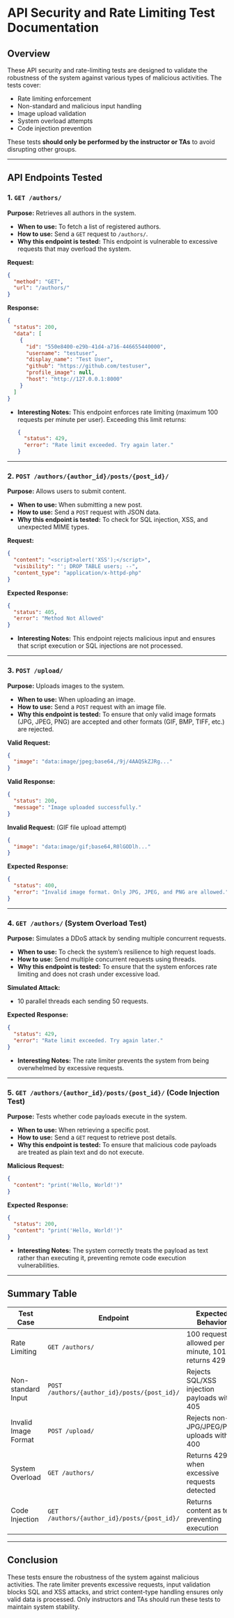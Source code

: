 # API Security and Rate Limiting Test Documentation

## Overview
These API security and rate-limiting tests are designed to validate the robustness of the system against various types of malicious activities. The tests cover:
- Rate limiting enforcement
- Non-standard and malicious input handling
- Image upload validation
- System overload attempts
- Code injection prevention

These tests **should only be performed by the instructor or TAs** to avoid disrupting other groups.

---

## API Endpoints Tested

### 1. `GET /authors/`
**Purpose:** Retrieves all authors in the system.
- **When to use:** To fetch a list of registered authors.
- **How to use:** Send a `GET` request to `/authors/`.
- **Why this endpoint is tested:** This endpoint is vulnerable to excessive requests that may overload the system.

**Request:**
```json
{
  "method": "GET",
  "url": "/authors/"
}
```

**Response:**
```json
{
  "status": 200,
  "data": [
    {
      "id": "550e8400-e29b-41d4-a716-446655440000",
      "username": "testuser",
      "display_name": "Test User",
      "github": "https://github.com/testuser",
      "profile_image": null,
      "host": "http://127.0.0.1:8000"
    }
  ]
}
```

- **Interesting Notes:** This endpoint enforces rate limiting (maximum 100 requests per minute per user). Exceeding this limit returns:
  ```json
  {
    "status": 429,
    "error": "Rate limit exceeded. Try again later."
  }
  ```

---

### 2. `POST /authors/{author_id}/posts/{post_id}/`
**Purpose:** Allows users to submit content.
- **When to use:** When submitting a new post.
- **How to use:** Send a `POST` request with JSON data.
- **Why this endpoint is tested:** To check for SQL injection, XSS, and unexpected MIME types.

**Request:**
```json
{
  "content": "<script>alert('XSS');</script>",
  "visibility": "'; DROP TABLE users; --",
  "content_type": "application/x-httpd-php"
}
```

**Expected Response:**
```json
{
  "status": 405,
  "error": "Method Not Allowed"
}
```

- **Interesting Notes:** This endpoint rejects malicious input and ensures that script execution or SQL injections are not processed.

---

### 3. `POST /upload/`
**Purpose:** Uploads images to the system.
- **When to use:** When uploading an image.
- **How to use:** Send a `POST` request with an image file.
- **Why this endpoint is tested:** To ensure that only valid image formats (JPG, JPEG, PNG) are accepted and other formats (GIF, BMP, TIFF, etc.) are rejected.

**Valid Request:**
```json
{
  "image": "data:image/jpeg;base64,/9j/4AAQSkZJRg..."
}
```

**Valid Response:**
```json
{
  "status": 200,
  "message": "Image uploaded successfully."
}
```

**Invalid Request:** (GIF file upload attempt)
```json
{
  "image": "data:image/gif;base64,R0lGODlh..."
}
```

**Expected Response:**
```json
{
  "status": 400,
  "error": "Invalid image format. Only JPG, JPEG, and PNG are allowed."
}
```

---

### 4. `GET /authors/` (System Overload Test)
**Purpose:** Simulates a DDoS attack by sending multiple concurrent requests.
- **When to use:** To check the system’s resilience to high request loads.
- **How to use:** Send multiple concurrent requests using threads.
- **Why this endpoint is tested:** To ensure that the system enforces rate limiting and does not crash under excessive load.

**Simulated Attack:**
- 10 parallel threads each sending 50 requests.

**Expected Response:**
```json
{
  "status": 429,
  "error": "Rate limit exceeded. Try again later."
}
```

- **Interesting Notes:** The rate limiter prevents the system from being overwhelmed by excessive requests.

---

### 5. `GET /authors/{author_id}/posts/{post_id}/` (Code Injection Test)
**Purpose:** Tests whether code payloads execute in the system.
- **When to use:** When retrieving a specific post.
- **How to use:** Send a `GET` request to retrieve post details.
- **Why this endpoint is tested:** To ensure that malicious code payloads are treated as plain text and do not execute.

**Malicious Request:**
```json
{
  "content": "print('Hello, World!')"
}
```

**Expected Response:**
```json
{
  "status": 200,
  "content": "print('Hello, World!')"
}
```

- **Interesting Notes:** The system correctly treats the payload as text rather than executing it, preventing remote code execution vulnerabilities.

---

## Summary Table
| Test Case | Endpoint | Expected Behavior |
|-----------|---------|------------------|
| Rate Limiting | `GET /authors/` | 100 requests allowed per minute, 101st returns 429 |
| Non-standard Input | `POST /authors/{author_id}/posts/{post_id}/` | Rejects SQL/XSS injection payloads with 405 |
| Invalid Image Format | `POST /upload/` | Rejects non-JPG/JPEG/PNG uploads with 400 |
| System Overload | `GET /authors/` | Returns 429 when excessive requests detected |
| Code Injection | `GET /authors/{author_id}/posts/{post_id}/` | Returns content as text, preventing execution |

---

## Conclusion
These tests ensure the robustness of the system against malicious activities. The rate limiter prevents excessive requests, input validation blocks SQL and XSS attacks, and strict content-type handling ensures only valid data is processed. Only instructors and TAs should run these tests to maintain system stability.

